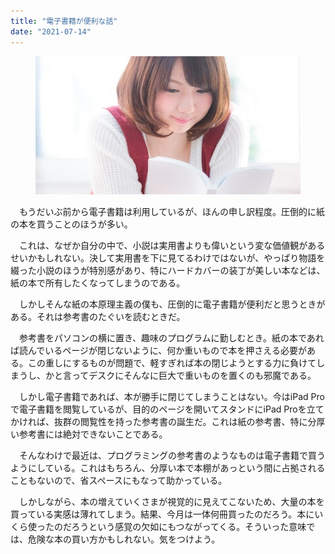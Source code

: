 ```yaml
---
title: "電子書籍が便利な話"
date: "2021-07-14"
---
```


<figure>

![](assets/nc388f0fa8a4c_beeb7b1df3f728f82b518f7f19e6c61a.jpg)

</figure>

　もうだいぶ前から電子書籍は利用しているが、ほんの申し訳程度。圧倒的に紙の本を買うことのほうが多い。

　これは、なぜか自分の中で、小説は実用書よりも偉いという変な価値観があるせいかもしれない。決して実用書を下に見てるわけではないが、やっぱり物語を綴った小説のほうが特別感があり、特にハードカバーの装丁が美しい本などは、紙の本で所有したくなってしまうのである。

　しかしそんな紙の本原理主義の僕も、圧倒的に電子書籍が便利だと思うときがある。それは参考書のたぐいを読むときだ。

　参考書をパソコンの横に置き、趣味のプログラムに勤しむとき。紙の本であれば読んでいるページが閉じないように、何か重いもので本を押さえる必要がある。この重しにするものが問題で、軽すぎれば本の閉じようとする力に負けてしまうし、かと言ってデスクにそんなに巨大で重いものを置くのも邪魔である。

　しかし電子書籍であれば、本が勝手に閉じてしまうことはない。今はiPad Proで電子書籍を閲覧しているが、目的のページを開いてスタンドにiPad Proを立てかければ、抜群の閲覧性を持った参考書の誕生だ。これは紙の参考書、特に分厚い参考書には絶対できないことである。

　そんなわけで最近は、プログラミングの参考書のようなものは電子書籍で買うようにしている。これはもちろん、分厚い本で本棚があっという間に占拠されることもないので、省スペースにもなって助かっている。

　しかしながら、本の増えていくさまが視覚的に見えてこないため、大量の本を買っている実感は薄れてしまう。結果、今月は一体何冊買ったのだろう。本にいくら使ったのだろうという感覚の欠如にもつながってくる。そういった意味では、危険な本の買い方かもしれない。気をつけよう。
